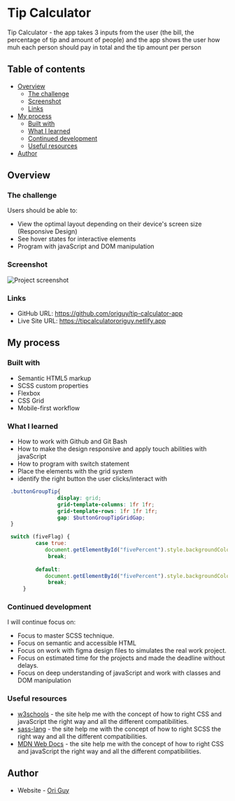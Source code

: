 # Tip Calculator

Tip Calculator - the app takes 3 inputs from the user (the bill, the percentage of tip and amount of people) and the app shows the user how muh each person should pay in total and the tip amount per person

## Table of contents

- [Overview](#overview)
  - [The challenge](#the-challenge)
  - [Screenshot](#screenshot)
  - [Links](#links)
- [My process](#my-process)
  - [Built with](#built-with)
  - [What I learned](#what-i-learned)
  - [Continued development](#continued-development)
  - [Useful resources](#useful-resources)
- [Author](#author)

## Overview

### The challenge

Users should be able to:

- View the optimal layout depending on their device's screen size (Responsive Design)
- See hover states for interactive elements
- Program with javaScript and DOM manipulation
### Screenshot

![Project screenshot](/images/mobile.gif)

### Links

- GitHub URL: https://github.com/origuy/tip-calculator-app
- Live Site URL: https://tipcalculatororiguy.netlify.app

## My process

### Built with

- Semantic HTML5 markup
- SCSS custom properties
- Flexbox
- CSS Grid
- Mobile-first workflow

### What I learned

* How to work with Github and Git Bash
* How to make the design responsive and apply touch abilities with  javaScript
* How to program with switch statement
* Place the elements with the grid system
* identify the right button the user clicks/interact with
```SCSS
 .buttonGroupTip{
                display: grid;
                grid-template-columns: 1fr 1fr;
                grid-template-rows: 1fr 1fr 1fr;
                gap: $buttonGroupTipGridGap;
 }
 ```
```js
 switch (fiveFlag) {
         case true:
            document.getElementById("fivePercent").style.backgroundColor = "#26c0ab";
             break;
     
         default:
            document.getElementById("fivePercent").style.backgroundColor = "#00494d";
             break;
     }
```


### Continued development

I will continue focus on:

- Focus to master SCSS technique.
- Focus on semantic and accessible HTML
- Focus on work with figma design files to simulates the real work project.
- Focus on estimated time for the projects and made the deadline without delays.
- Focus on deep understanding of javaScript and work with classes and DOM manipulation

### Useful resources

- [w3schools](https://www.w3schools.com/) - the site help me with the concept of how to right CSS and javaScript the right way and all the different compatibilities.
- [sass-lang](https://sass-lang.com/) - the site help me with the concept of how to right SCSS the right way and all the different compatibilities.
- [MDN Web Docs](https://developer.mozilla.org/en-US/) - the site help me with the concept of how to right CSS and javaScript the right way and all the different compatibilities.

## Author

- Website - [Ori Guy](https://github.com/origu)
